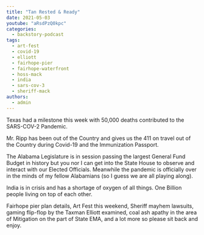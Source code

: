 ```yaml
---
title: "Tan Rested & Ready"
date: 2021-05-03
youtube: "aRsdPzQ0kpc"
categories: 
  - backstory-podcast
tags: 
  - art-fest
  - covid-19
  - elliott
  - fairhope-pier
  - fairhope-waterfront
  - hoss-mack
  - india
  - sars-cov-3
  - sheriff-mack
authors: 
  - admin
---
```


Texas had a milestone this week with 50,000 deaths contributed to the SARS-COV-2 Pandemic.

Mr. Ripp has been out of the Country and gives us the 411 on travel out of the Country during Covid-19 and the Immunization Passport.

The Alabama Legislature is in session passing the largest General Fund Budget in history but you nor I can get into the State House to observe and interact with our Elected Officials. Meanwhile the pandemic is officially over in the minds of my fellow Alabamians (so I guess we are all playing along).

India is in crisis and has a shortage of oxygen of all things. One Billion people living on top of each other.

Fairhope pier plan details, Art Fest this weekend, Sheriff mayhem lawsuits, gaming flip-flop by the Taxman Elliott examined, coal ash apathy in the area of Mitigation on the part of State EMA, and a lot more so please sit back and enjoy.
